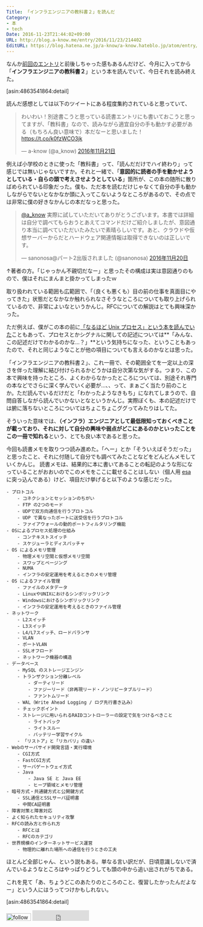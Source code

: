 ```yaml
---
Title: 「インフラエンジニアの教科書２」を読んだ
Category:
- 本
- tech
Date: 2016-11-23T21:44:02+09:00
URL: http://blog.a-know.me/entry/2016/11/23/214402
EditURL: https://blog.hatena.ne.jp/a-know/a-know.hateblo.jp/atom/entry/10328749687195581924
---
```


なんか[前回のエントリ](http://blog.a-know.me/entry/2016/11/20/215005)と前後しちゃった感もあるんだけど、今月に入ってから「<b>インフラエンジニアの教科書２</b>」という本を読んでいて、今日それを読み終えた。




[asin:4863541864:detail]




<!-- more -->



読んだ感想としては以下のツイートにある程度集約されていると思っていて、


<blockquote class="twitter-tweet" data-lang="ja"><p lang="ja" dir="ltr">わいわい！別途書こうと思っている読書エントリにも書いておこうと思ってますが、「教科書」なので、読みながら適宜自分の手も動かす必要がある（もちろん良い意味で）本だなーと思いました！ <a href="https://t.co/k0fzWCO3jk">https://t.co/k0fzWCO3jk</a></p>&mdash; a-know (@a_know) <a href="https://twitter.com/a_know/status/800494639782334464">2016年11月21日</a></blockquote>
<script async src="//platform.twitter.com/widgets.js" charset="utf-8"></script>


例えば小学校のときに使った「教科書」って、「読んだだけでハイ終わり」って感じでは無いじゃないですか。それと一緒で、「<b>意図的に読者の手を動かせようとしている・自らの頭で考えさせようとしている</b>」箇所が、この本の随所に散りばめられている印象だった。僕も、ただ本を読むだけじゃなくて自分の手も動かしながらでないとなかなか頭に入ってこないようなところがあるので、その点では非常に僕の好きなかんじの本だなっと思った。




<blockquote class="twitter-tweet" data-lang="ja"><p lang="ja" dir="ltr"><a href="https://twitter.com/a_know">@a_know</a> 実際に試していただいてありがとうございます。本書では詳細は自分で調べてもらおうとあえてコマンドだけご紹介しましたが、意図通り本当に調べていただいたみたいで素晴らしいです。あと、クラウドや仮想サーバーからだとハードウェア関連情報は取得できないのは正しいです。</p>&mdash; sanonosa@パート2出版されました (@sanonosa) <a href="https://twitter.com/sanonosa/status/800377520692412416">2016年11月20日</a></blockquote>
<script async src="//platform.twitter.com/widgets.js" charset="utf-8"></script>


↑著者の方。「じゃっかん不親切だなー」と思ったその構成は実は意図通りのもので、僕はそれにまんまと掛かってしまったｗ




取り扱われている範囲も広範囲で、「（良くも悪くも）目の前の仕事を真面目にやってきた」状態だとなかなか触れられなさそうなところについても取り上げられているので、非常によいなというかんじ。RFCについての解説はとても興味深かった。


ただ例えば、僕がこの本の前に[「なるほど Unix プロセス」という本を読んでいた](http://blog.a-know.me/entry/2016/10/17/070111)こともあって、プロセスとかシグナルに関しての記述については**「みんな、この記述だけでわかるのかな...？」**という気持ちになった、ということもあったので、それと同じようなことが他の項目についても言えるのかなとは思った。


「インフラエンジニアの教科書２」、これ一冊で、その範囲全てを一定以上の深さを伴った理解に結び付けられるかどうかは自分次第な気がする。つまり、この本で興味を持ったところ、よくわからなかったところについては、別途それ専門の本などでさらに深く学んでいく必要が...、、って、まぁごく当たり前のことか。ただ読んでいるだけだと「わかったようなきもち」になれてしまうので、自問自答しながら読んでいかないとなというかんじ。実際ぼくも、本の記述だけでは腑に落ちないところについてはちょこちょこググってみたりはしてた。


そういった意味では、<b>（インフラ）エンジニアとして最低限知っておくべきことが載っており、それに対して自分の興味や弱点がどこにあるのかといったことをこの一冊で知れる</b>という、とても良い本であると思った。


今回も読書メモを取りつつ読み進めた。「へー」とか「そういえばそうだった」と思ったこと、それに付随して自分でも調べてみたことなどをどんどんメモしていくかんじ。
読書メモは、結果的に本に書いてあることの転記のような形になっていることがおおいのでこのメモをここに載せることはしない（個人用 [esa](https://esa.io/) に突っ込んである）けど、項目だけ挙げると以下のような感じだった。


```
- プロトコル
    - コネクションとセッションのちがい
    - FTP の2つのモード
    - UDPで双方向通信を行うプロトコル
    - UDP で異なったポートに送受信を行うプロトコル
    - ファイアウォールの動的ポートフィルタリング機能
- OSによるプロセス処理の仕組み
    - コンテキストスイッチ
    - スケジューラとディスパッチャ
- OS によるメモリ管理
    - 物理メモリ空間と仮想メモリ空間
    - スワップとページング
    - NUMA
    - インフラの安定運用を考えるときのメモリ管理
- OS によるファイル管理
    - ファイルのメタデータ
    - LinuxやUNIXにおけるシンボリックリンク
    - Windowsにおけるシンボリックリンク
    - インフラの安定運用を考えるときのファイル管理
- ネットワーク
    - L2スイッチ
    - L3スイッチ
    - L4/L7スイッチ、ロードバランサ
    - VLAN
    - ポートVLAN
    - SSLオフロード
    - ネットワーク機器の構造
- データベース
    - MySQL のストレージエンジン
    - トランザクション分離レベル
        - ダーティリード
        - ファジーリード（非再現リード・ノンリピータブルリード）
        - ファントムリード
    - WAL（Write Ahead Logging / ログ先行書き込み）
    - チェックポイント
    - ストレージに用いられるRAIDコントローラーの設定で気をつけるべきこと
        - ライトバック
        - ライトスルー
        - バッテリー学習サイクル
    - 「リストア」と「リカバリ」の違い
- Webのサーバサイド開発言語・実行環境
    - CGI方式
    - FastCGI方式
    - サーバゲートウェイ方式
    - Java
        - Java SE と Java EE
        - ヒープ領域とメモリ管理
- 暗号方式・共通鍵方式と公開鍵方式
    - SSL通信とSSLサーバ証明書
    - 中間CA証明書
- 障害対策と障害対応
- よく知られたセキュリティ攻撃
- RFCの読み方と作られ方
    - RFCとは
    - RFCのカテゴリ
- 世界規模のインターネットサービス運営
    - 物理的に離れた場所への通信を行うときの工夫
```

ほとんど全部じゃん、という説もある。単なる言い訳だが、日頃意識しないで済んでいるようなところはやっぱりどうしても頭の中から追い出されがちである。

これを見て「あ、ちょうどこのあたりのところのこと、復習したかったんだよなー」という人にはうってつけかもしれない。


[asin:4863541864:detail]


<div>
<a href='http://cloud.feedly.com/#subscription%2Ffeed%2Fhttp%3A%2F%2Fblog.a-know.me%2Ffeed'  target='blank'><img id='feedlyFollow' src='http://s3.feedly.com/img/follows/feedly-follow-rectangle-volume-small_2x.png' alt='follow us in feedly' width='65' height='20'></a>

<iframe src="http://blog.hatena.ne.jp/a-know/a-know.hateblo.jp/subscribe/iframe" allowtransparency="true" frameborder="0" scrolling="no" width="150" height="28"></iframe>
</div>
